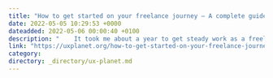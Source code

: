 ```yaml
---
title: "How to get started on your freelance journey — A complete guide for beginners."
date: 2022-05-05 10:29:53 +0000
dateadded: 2022-05-06 00:00:40 +0100
description: "    It took me about a year to get steady work as a freelancer and here is the nitty-gritty of what actually worked to keep myself fed and not…  Continue reading on UX Planet »  "
link: "https://uxplanet.org/how-to-get-started-on-your-freelance-journey-a-complete-guide-for-beginners-4f5f6cc2f72d?source=rss----819cc2aaeee0---4"
category:
directory: _directory/ux-planet.md
---
```

